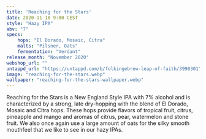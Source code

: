 ```yaml
---
title: 'Reaching for the Stars'
date: 2020-11-18 9:00 CEST
style: "Hazy IPA"
abv: "7"
specs:
    hops: "El Dorado, Mosaic, Citra"
    malts: "Pilsner, Oats"
    fermentation: "Verdant"
release_month: "November 2020"
webshop_url: ""
untappd_url: "https://untappd.com/b/folkingebrew-leap-of-faith/3990301"
image: "reaching-for-the-stars.webp"
wallpaper: "reaching-for-the-stars-wallpaper.webp"
---
```


Reaching for the Stars is a New England Style IPA with 7% alcohol and is characterized by a strong, late dry-hopping with the blend of El Dorado, Mosaic and Citra hops. These hops provide flavors of tropical fruit, citrus, pineapple and mango and aromas of citrus, pear, watermelon and stone fruit. We also once again use a large amount of oats for the silky smooth mouthfeel that we like to see in our hazy IPAs.
